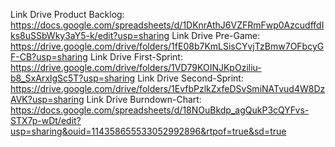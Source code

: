 Link Drive Product Backlog: https://docs.google.com/spreadsheets/d/1DKnrAthJ6VZFRmFwp0AzcudffdIks8uSSbWky3aY5-k/edit?usp=sharing
Link Drive Pre-Game: https://drive.google.com/drive/folders/1fE08b7KmLSisCYvjTzBmw7OFbcyGF-CB?usp=sharing 
Link Drive First-Sprint: https://drive.google.com/drive/folders/1VD79KOINJKpOziliu-b8_SxArxlgSc5T?usp=sharing
Link Drive Second-Sprint: https://drive.google.com/drive/folders/1EvfbPzlkZxfeDSvSmiNATvud4W8DzAVK?usp=sharing
Link Drive Burndown-Chart: https://docs.google.com/spreadsheets/d/18NOuBkdp_agQukP3cQYFvs-STX7p-wDt/edit?usp=sharing&ouid=114358655533052992896&rtpof=true&sd=true
